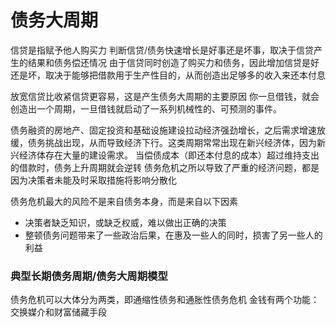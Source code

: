 # 债务大周期
信贷是指赋予他人购买力
判断信贷/债务快速增长是好事还是坏事，取决于信贷产生的结果和债务偿还情况
由于信贷同时创造了购买力和债务，因此增加信贷是好还是坏，取决于能够把借款用于生产性目的，从而创造出足够多的收入来还本付息

放宽信贷比收紧信贷更容易，这是产生债务大周期的主要原因
你一旦借钱，就会创造出一个周期，一旦借钱就启动了一系列机械性的、可预测的事件。

债务融资的房地产、固定投资和基础设施建设拉动经济强劲增长，之后需求增速放缓，债务挑战出现，从而导致经济下行。这类周期常常出现在新兴经济体，因为新兴经济体存在大量的建设需求。
当偿债成本（即还本付息的成本）超过维持支出的借款时，债务上升周期就会逆转
债务危机之所以导致了严重的经济问题，都是因为决策者未能及时采取措施将影响分散化

债务危机最大的风险不是来自债务本身，而是来自以下因素
* 决策者缺乏知识，或缺乏权威，难以做出正确的决策
* 整顿债务问题带来了一些政治后果，在惠及一些人的同时，损害了另一些人的利益

### 典型长期债务周期/债务大周期模型
债务危机可以大体分为两类，即通缩性债务和通胀性债务危机
金钱有两个功能：交换媒介和财富储藏手段